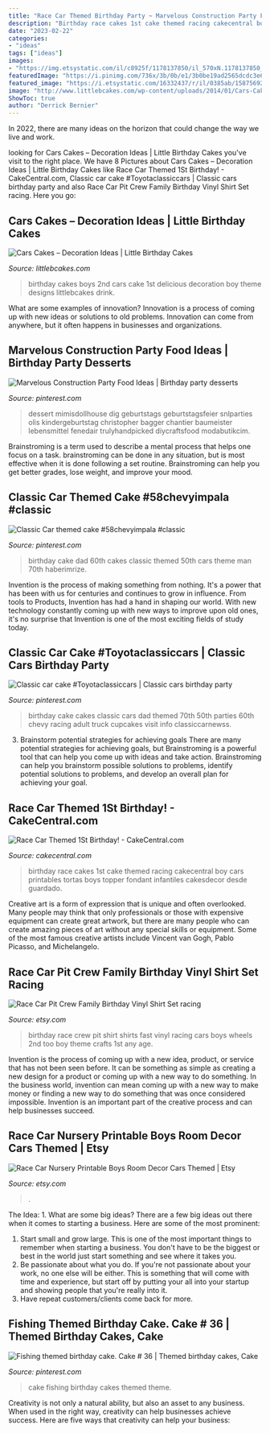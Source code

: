 ```yaml
---
title: "Race Car Themed Birthday Party ~ Marvelous Construction Party Food Ideas"
description: "Birthday race cakes 1st cake themed racing cakecentral boy cars printables tortas boys topper fondant infantiles cakesdecor desde guardado"
date: "2023-02-22"
categories:
- "ideas"
tags: ["ideas"]
images:
- "https://img.etsystatic.com/il/c8925f/1178137850/il_570xN.1178137850_8bmi.jpg?version=0"
featuredImage: "https://i.pinimg.com/736x/3b/0b/e1/3b0be19ad2565dcdc3e6042a7ce14fc3.jpg"
featured_image: "https://i.etsystatic.com/16332437/r/il/0385ab/1587569265/il_794xN.1587569265_cc2e.jpg"
image: "http://www.littlebcakes.com/wp-content/uploads/2014/01/Cars-Cake-Ideas-768x1024.jpg"
ShowToc: true
author: "Derrick Bernier"
---
```



In 2022, there are many ideas on the horizon that could change the way we live and work.

	

		
looking for Cars Cakes – Decoration Ideas | Little Birthday Cakes you've visit to the right place. We have 8 Pictures about Cars Cakes – Decoration Ideas | Little Birthday Cakes like Race Car Themed 1St Birthday! - CakeCentral.com, Classic car cake #Toyotaclassiccars | Classic cars birthday party and also Race Car Pit Crew Family Birthday Vinyl Shirt Set racing. Here you go:
		
    
## Cars Cakes – Decoration Ideas | Little Birthday Cakes

<img loading=lazy src="http://www.littlebcakes.com/wp-content/uploads/2014/01/Cars-Cake-Ideas-768x1024.jpg" onerror="this.onerror=null;this.src='https://tse1.mm.bing.net/th?id=OIP.WY-Z4GePtxsLmNzXJfu_3wHaJ4&amp;pid=15.1';" alt="Cars Cakes – Decoration Ideas | Little Birthday Cakes">

_Source: littlebcakes.com_

>birthday cakes boys 2nd cars cake 1st delicious decoration boy theme designs littlebcakes drink. 

	

What are some examples of innovation?
Innovation is a process of coming up with new ideas or solutions to old problems. Innovation can come from anywhere, but it often happens in businesses and organizations.

    
## Marvelous Construction Party Food Ideas | Birthday Party Desserts

<img loading=lazy src="https://i.pinimg.com/originals/e1/a2/00/e1a200e41665aedd0118c9d6662205aa.jpg" onerror="this.onerror=null;this.src='https://tse4.mm.bing.net/th?id=OIP.ixMa5aPhND8rnBBLB1sz2gHaLH&amp;pid=15.1';" alt="Marvelous Construction Party Food Ideas | Birthday party desserts">

_Source: pinterest.com_

>dessert mimisdollhouse dig geburtstags geburtstagsfeier snlparties olis kindergeburtstag christopher bagger chantier baumeister lebensmittel fenedair trulyhandpicked diycraftsfood modabutikcim. 

	

Brainstroming is a term used to describe a mental process that helps one focus on a task. brainstroming can be done in any situation, but is most effective when it is done following a set routine. Brainstroming can help you get better grades, lose weight, and improve your mood.

    
## Classic Car Themed Cake #58chevyimpala #classic

<img loading=lazy src="https://i.pinimg.com/736x/13/6c/b3/136cb3a17ee20d9cec1fdc12854659b1.jpg" onerror="this.onerror=null;this.src='https://tse4.mm.bing.net/th?id=OIP.u4ePXXK6KiRbf7cMCHb3ywHaJQ&amp;pid=15.1';" alt="Classic Car themed cake #58chevyimpala #classic">

_Source: pinterest.com_

>birthday cake dad 60th cakes classic themed 50th cars theme man 70th haberimrize. 

	

Invention is the process of making something from nothing. It's a power that has been with us for centuries and continues to grow in influence. From tools to Products, Invention has had a hand in shaping our world. With new technology constantly coming up with new ways to improve upon old ones, it's no surprise that Invention is one of the most exciting fields of study today.

    
## Classic Car Cake #Toyotaclassiccars | Classic Cars Birthday Party

<img loading=lazy src="https://i.pinimg.com/736x/3b/0b/e1/3b0be19ad2565dcdc3e6042a7ce14fc3.jpg" onerror="this.onerror=null;this.src='https://tse1.mm.bing.net/th?id=OIP.WG8fBcTF8kb-srCs9Jw7ngHaJ3&amp;pid=15.1';" alt="Classic car cake #Toyotaclassiccars | Classic cars birthday party">

_Source: pinterest.com_

>birthday cake cakes classic cars dad themed 70th 50th parties 60th chevy racing adult truck cupcakes visit info classiccarnewss. 

	

3. Brainstorm potential strategies for achieving goals
There are many potential strategies for achieving goals, but Brainstroming is a powerful tool that can help you come up with ideas and take action. Brainstroming can help you brainstorm possible solutions to problems, identify potential solutions to problems, and develop an overall plan for achieving your goal.

    
## Race Car Themed 1St Birthday! - CakeCentral.com

<img loading=lazy src="https://cdn001.cakecentral.com/gallery/2015/03/900_746664xtCx_race-car-themed-1st-birthday.jpg" onerror="this.onerror=null;this.src='https://tse2.mm.bing.net/th?id=OIP.Ho3vOWqm0SNbDMaoP6mZgAHaKs&amp;pid=15.1';" alt="Race Car Themed 1St Birthday! - CakeCentral.com">

_Source: cakecentral.com_

>birthday race cakes 1st cake themed racing cakecentral boy cars printables tortas boys topper fondant infantiles cakesdecor desde guardado. 

	

Creative art is a form of expression that is unique and often overlooked. Many people may think that only professionals or those with expensive equipment can create great artwork, but there are many people who can create amazing pieces of art without any special skills or equipment. Some of the most famous creative artists include Vincent van Gogh, Pablo Picasso, and Michelangelo.

    
## Race Car Pit Crew Family Birthday Vinyl Shirt Set Racing

<img loading=lazy src="https://img.etsystatic.com/il/c8925f/1178137850/il_570xN.1178137850_8bmi.jpg?version=0" onerror="this.onerror=null;this.src='https://tse3.mm.bing.net/th?id=OIP.dV3OYaHzVEKG6ZGyTz2t3gHaHa&amp;pid=15.1';" alt="Race Car Pit Crew Family Birthday Vinyl Shirt Set racing">

_Source: etsy.com_

>birthday race crew pit shirt shirts fast vinyl racing cars boys wheels 2nd too boy theme crafts 1st any age. 

	

Invention is the process of coming up with a new idea, product, or service that has not been seen before. It can be something as simple as creating a new design for a product or coming up with a new way to do something. In the business world, invention can mean coming up with a new way to make money or finding a new way to do something that was once considered impossible. Invention is an important part of the creative process and can help businesses succeed.

    
## Race Car Nursery Printable Boys Room Decor Cars Themed | Etsy

<img loading=lazy src="https://i.etsystatic.com/16332437/r/il/0385ab/1587569265/il_794xN.1587569265_cc2e.jpg" onerror="this.onerror=null;this.src='https://tse1.mm.bing.net/th?id=OIP.yOLlRJ7qzAllq0S-DCQHEQHaJ4&amp;pid=15.1';" alt="Race Car Nursery Printable Boys Room Decor Cars Themed | Etsy">

_Source: etsy.com_

>. 

	

The Idea: 1. What are some big ideas?
There are a few big ideas out there when it comes to starting a business. Here are some of the most prominent:
1. Start small and grow large. This is one of the most important things to remember when starting a business. You don't have to be the biggest or best in the world just start something and see where it takes you.
2. Be passionate about what you do. If you're not passionate about your work, no one else will be either. This is something that will come with time and experience, but start off by putting your all into your startup and showing people that you're really into it.
3. Have repeat customers/clients come back for more.

    
## Fishing Themed Birthday Cake. Cake # 36 | Themed Birthday Cakes, Cake

<img loading=lazy src="https://i.pinimg.com/736x/0c/fd/e9/0cfde92fa1c8231e6b6b5a0c8753cb68.jpg" onerror="this.onerror=null;this.src='https://tse3.mm.bing.net/th?id=OIP.Wepti_0Sr4srTGaHOCeUAQHaLN&amp;pid=15.1';" alt="Fishing themed birthday cake. Cake # 36 | Themed birthday cakes, Cake">

_Source: pinterest.com_

>cake fishing birthday cakes themed theme. 

	

Creativity is not only a natural ability, but also an asset to any business. When used in the right way, creativity can help businesses achieve success. Here are five ways that creativity can help your business: 


